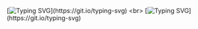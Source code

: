 [![Typing SVG](https://readme-typing-svg.herokuapp.com?font=Poppins&weight=200&size=30&pause=1000&color=A947F7&background=AAA5FF00&center=true&vCenter=true&random=false&width=435&lines=Hello!+My+name+is+Marcella.)](https://git.io/typing-svg)
<br>
[![Typing SVG](https://readme-typing-svg.herokuapp.com?font=Poppins&weight=200&size=30&pause=1000&color=9F5DE4DF&background=AAA5FF00&random=false&width=435&lines=I'm+frontend+developer.)](https://git.io/typing-svg)
